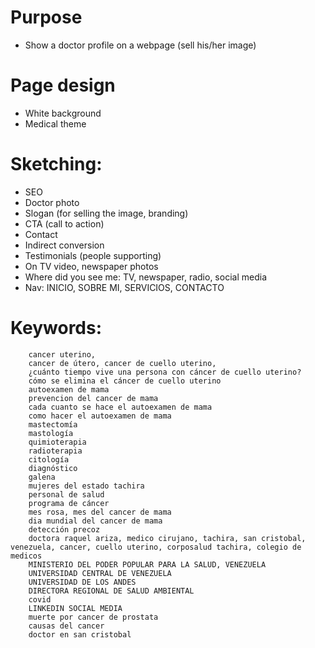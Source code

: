 # Purpose

- Show a doctor profile on a webpage (sell his/her image)

# Page design

- White background
- Medical theme

# Sketching:

- SEO
- Doctor photo
- Slogan (for selling the image, branding)
- CTA (call to action)
- Contact
- Indirect conversion
- Testimonials (people supporting)
- On TV video, newspaper photos
- Where did you see me: TV, newspaper, radio, social media
- Nav: INICIO, SOBRE MI, SERVICIOS, CONTACTO

# Keywords: 

        cancer uterino,
        cancer de útero, cancer de cuello uterino,
        ¿cuánto tiempo vive una persona con cáncer de cuello uterino?
        cómo se elimina el cáncer de cuello uterino
        autoexamen de mama
        prevencion del cancer de mama
        cada cuanto se hace el autoexamen de mama
        como hacer el autoexamen de mama
        mastectomía
        mastología
        quimioterapia
        radioterapia
        citología
        diagnóstico
        galena
        mujeres del estado tachira
        personal de salud
        programa de cáncer
        mes rosa, mes del cancer de mama
        dia mundial del cancer de mama
        detección precoz
        doctora raquel ariza, medico cirujano, tachira, san cristobal, venezuela, cancer, cuello uterino, corposalud tachira, colegio de medicos
        MINISTERIO DEL PODER POPULAR PARA LA SALUD, VENEZUELA
        UNIVERSIDAD CENTRAL DE VENEZUELA
        UNIVERSIDAD DE LOS ANDES
        DIRECTORA REGIONAL DE SALUD AMBIENTAL
        covid
        LINKEDIN SOCIAL MEDIA
        muerte por cancer de prostata
        causas del cancer
        doctor en san cristobal